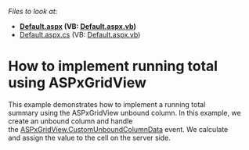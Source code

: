 <!-- default file list -->
*Files to look at*:

* **[Default.aspx](./CS/Default.aspx) (VB: [Default.aspx.vb](./VB/Default.aspx.vb))**
* [Default.aspx.cs](./CS/Default.aspx.cs) (VB: [Default.aspx.vb](./VB/Default.aspx.vb))
<!-- default file list end -->
# How to implement running total using ASPxGridView


<p>This example demonstrates how to implement a running total summary using the ASPxGridView unbound column. In this example, we create an unbound column and handle the <a href="https://documentation.devexpress.com/#AspNet/DevExpressWebASPxGridViewASPxGridView_CustomUnboundColumnDatatopic">ASPxGridView.CustomUnboundColumnData</a> event. We calculate and assign the value to the cell on the server side.</p>

<br/>


